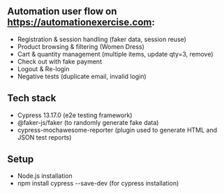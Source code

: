 
## Automation user flow on https://automationexercise.com:
- Registration & session handling (faker data, session reuse)
- Product browsing & filtering (Women Dress)
- Cart & quantity management (multiple items, update qty=3, remove)
- Check out with fake payment
- Logout & Re-login
- Negative tests (duplicate email, invalid login)

## Tech stack
- Cypress 13.17.0 (e2e testing framework)
- @faker-js/faker (to randomly generate fake data)
- cypress-mochawesome-reporter (plugin used to generate HTML and JSON test  reports) 

## Setup

- Node.js installation
- npm install cypress --save-dev (for cypress installation)

